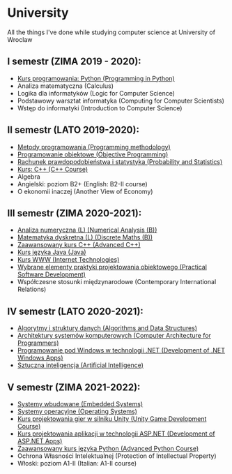 # University
All the things I've done while studying computer science at University of Wroclaw

## I semestr (ZIMA 2019 - 2020):
* <a href="/Python">Kurs programowania: Python (Programming in Python)</a>
* Analiza matematyczna (Calculus) 
* Logika dla informatyków (Logic for Computer Science)
* Podstawowy warsztat informatyka (Computing for Computer Scientists)
* Wstęp do informatyki (Introduction to Computer Science)

## II semestr (LATO 2019-2020):
* <a href="/Programming Methodology">Metody programowania (Programming methodology)</a>
* <a href="/Objective Programming">Programowanie obiektowe (Objective Programming)</a>
* <a href="/Probability and Statistics">Rachunek prawdopodobieństwa i statystyka (Probability and Statistics)</a>
* <a href="/C++">Kurs: C++ (C++ Course)</a>
* Algebra
* Angielski: poziom B2+ (English: B2-II course)
* O ekonomii inaczej (Another View of Economy)

## III semestr (ZIMA 2020-2021):
* <a href="/Numerical Analysis">Analiza numeryczna (L) (Numerical Analysis (B))</a>
* <a href="/Discrete Maths">Matematyka dyskretna (L) (Discrete Maths (B))</a>
* <a href="/Advanced C++">Zaawansowany kurs C++ (Advanced C++)</a>
* <a href="/Java">Kurs języka Java (Java)</a>
* <a href="/Internet Technologies">Kurs WWW (Internet Technologies)</a>
* <a href="/Software Development">Wybrane elementy praktyki projektowania obiektowego (Practical Software Development)</a>
* Współczesne stosunki międzynarodowe (Contemporary International Relations)

## IV semestr (LATO 2020-2021):
* <a href="/Algorithms and Data Structures">Algorytmy i struktury danych (Algorithms and Data Structures)</a>
* <a href="/Architecture of Computer Systems">Architektury systemów komputerowych (Computer Architecture for Programmers)</a>
* <a href="/Development of Windows Apps">Programowanie pod Windows w technologii .NET (Development of .NET Windows Apps)</a>
* <a href="/Artificial Intelligence">Sztuczna inteligencja (Artificial Intelligence)</a>

## V semestr (ZIMA 2021-2022):
* <a href="/Embedded Systems">Systemy wbudowane (Embedded Systems)</a>
* <a href="/Operating Systems">Systemy operacyjne (Operating Systems)</a>
* <a href="/Unity">Kurs projektowania gier w silniku Unity (Unity Game Development Course)</a>
* <a href="/ASP.NET">Kurs projektowania aplikacji w technologii ASP.NET (Development of ASP.NET Apps)</a>
* <a href="/Advanced Python">Zaawansowany kurs języka Python (Advanced Python Course)</a>
* Ochrona Własności Intelektualnej (Protection of Intellectual Property)
* Włoski: poziom A1-II (Italian: A1-II course)
